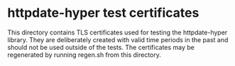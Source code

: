 httpdate-hyper test certificates
============

This directory contains TLS certificates used for testing the httpdate-hyper library.
They are deliberately created with valid time periods in the past and should not be
used outside of the tests.
The certificates may be regenerated by running regen.sh from this directory.

